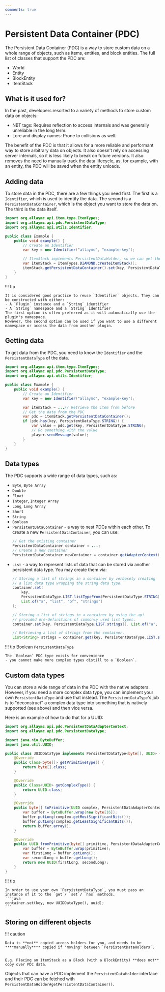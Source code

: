 ```yaml
---
comments: true
---
```


# Persistent Data Container (PDC)

The Persistent Data Container (PDC) is a way to store custom data on a whole range of objects, such as items, entities,
and block entities. The full list of classes that support the PDC are:

- World
- Entity
- BlockEntity
- ItemStack

## What is it used for?

In the past, developers resorted to a variety of methods to store custom data on objects:

- NBT tags: Requires reflection to access internals and was generally unreliable in the long term.
- Lore and display names: Prone to collisions as well.

The benefit of the PDC is that it allows for a more reliable and performant way to store arbitrary data on objects. It
also doesn't rely on accessing server internals, so it is less likely to break on future versions. It also removes the
need to manually track the data lifecycle, as, for example, with an entity, the PDC will be saved when the entity
unloads.

## Adding data

To store data in the PDC, there are a few things you need first. The first is a `Identifier`, which is used to identify
the data. The second is a `PersistentDataContainer`, which is the object you want to store the data on. The third is the
data itself.

```java linenums="1" hl_lines="7 11"
import org.allaymc.api.item.type.ItemTypes;
import org.allaymc.api.pdc.PersistentDataType;
import org.allaymc.api.utils.Identifier;

public class Example {
    public void example() {
        // Create an Identifier
        var key = new Identifier("allaymc", "example-key");

        // ItemStack implements PersistentDataHolder, so we can get the PDC from it
        var itemStack = ItemTypes.DIAMOND.createItemStack();
        itemStack.getPersistentDataContainer().set(key, PersistentDataType.STRING, "I love AllayMC");
    }
}
```

!!! tip

    It is considered good practice to reuse `Identifier` objects. They can be constructed with either:
    - A `Plugin` instance and a `String` identifier
    - A `String` namespace and a `String` identifier
    The first option is often preferred as it will automatically use the plugin's namespace.
    However, the second option can be used if you want to use a different namespace or access the data from another plugin.

## Getting data

To get data from the PDC, you need to know the `Identifier` and the `PersistentDataType` of the data.

```java linenums="1" hl_lines="12-13"
import org.allaymc.api.item.type.ItemTypes;
import org.allaymc.api.pdc.PersistentDataType;
import org.allaymc.api.utils.Identifier;

public class Example {
    public void example() {
        // Create an Identifier
        var key = new Identifier("allaymc", "example-key");

        var itemStack = ...// Retrieve the item from before
        // Get the data from the PDC
        var pdc = itemStack.getPersistentDataContainer();
        if (pdc.has(key, PersistentDataType.STRING)) {
            var value = pdc.get(key, PersistentDataType.STRING);
            // Do something with the value
            player.sendMessage(value);
        }
    }
}
```

## Data types

The PDC supports a wide range of data types, such as:

- `Byte`, `Byte Array`
- `Double`
- `Float`
- `Integer`, `Integer Array`
- `Long`, `Long Array`
- `Short`
- `String`
- `Boolean`
- `PersistentDataContainer` - a way to nest PDCs within each other.
  To create a new `PersistentDataContainer`, you can use:
  ```java
  // Get the existing container
  PersistentDataContainer container = ...;
  // Create a new container
  PersistentDataContainer newContainer = container.getAdapterContext().newPersistentDataContainer();
  ```
- `List` - a way to represent lists of data that can be stored via another persistent data type.
  You may create them via:
  ```java
  // Storing a list of strings in a container by verbosely creating
  // a list data type wrapping the string data type.
  container.set(
      key,
      PersistentDataType.LIST.listTypeFrom(PersistentDataType.STRING),
      List.of("a", "list", "of", "strings")
  );
  
  // Storing a list of strings in a container by using the api
  // provided pre-definitions of commonly used list types.
  container.set(key, PersistentDataType.LIST.strings(), List.of("a", "list", "of", "strings"));
  
  // Retrieving a list of strings from the container.
  List<String> strings = container.get(key, PersistentDataType.LIST.strings());
  ```

!!! tip Boolean `PersistentDataType`

    The `Boolean` PDC type exists for convenience
    - you cannot make more complex types distill to a `Boolean`.

## Custom data types

You can store a wide range of data in the PDC with the native adapters.
However, if you need a more complex data type, you can implement your own `PersistentDataType` and use that instead.
The `PersistentDataType`'s job is to "deconstruct" a complex data type into something that is natively supported (see
above) and then vice versa.

Here is an example of how to do that for a UUID:

```java
import org.allaymc.api.pdc.PersistentDataAdapterContext;
import org.allaymc.api.pdc.PersistentDataType;

import java.nio.ByteBuffer;
import java.util.UUID;

public class UUIDDataType implements PersistentDataType<byte[], UUID> {
    @Override
    public Class<byte[]> getPrimitiveType() {
        return byte[].class;
    }

    @Override
    public Class<UUID> getComplexType() {
        return UUID.class;
    }

    @Override
    public byte[] toPrimitive(UUID complex, PersistentDataAdapterContext context) {
        var buffer = ByteBuffer.wrap(new byte[16]);
        buffer.putLong(complex.getMostSignificantBits());
        buffer.putLong(complex.getLeastSignificantBits());
        return buffer.array();
    }

    @Override
    public UUID fromPrimitive(byte[] primitive, PersistentDataAdapterContext context) {
        var buffer = ByteBuffer.wrap(primitive);
        var firstLong = buffer.getLong();
        var secondLong = buffer.getLong();
        return new UUID(firstLong, secondLong);
    }
}
```

!!! tip

    In order to use your own `PersistentDataType`, you must pass an instance of it to the `get`/ `set`/ `has` methods.
    ```java
    container.set(key, new UUIDDataType(), uuid);
    ```

## Storing on different objects

!!! caution

    Data is **not** copied across holders for you, and needs to be ****manually**** copied if 'moving' between `PersistentDataHolders`.
    
    
    E.g. Placing an ItemStack as a Block (with a BlockEntity) **does not** copy over PDC data.

Objects that can have a PDC implement the `PersistentDataHolder` interface and their PDC can be fetched with
`PersistentDataHolder#getPersistentDataContainer()`.